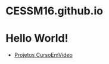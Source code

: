 # CESSM16.github.io

<h1>Hello World!</h1>




<ul>
        <li>
        <a href="z/ProjetosCursoEmVideo.html">Projetos CursoEmVideo</a>
        </li>
</ul>

 